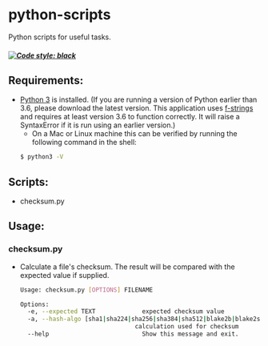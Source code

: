 # python-scripts

Python scripts for useful tasks.
##### [![Code style: black](https://img.shields.io/badge/code%20style-black-000000.svg)](https://github.com/ambv/black)


## Requirements:

+ [Python 3](https://www.python.org/downloads/) is installed. (If you are running a version of Python earlier than 3.6, please download the latest version. This application uses [f-strings](https://www.python.org/dev/peps/pep-0498/) and requires at least version 3.6 to function correctly. It will raise a SyntaxError if it is run using an earlier version.)
  * On a Mac or Linux machine this can be verified by running the following command in the shell:
  ```bash
  $ python3 -V
  ```


## Scripts:
* checksum.py


## Usage:


### checksum.py
* Calculate a file's checksum. The result will be compared with the expected value if supplied.
  ```bash
  Usage: checksum.py [OPTIONS] FILENAME

  Options:
    -e, --expected TEXT             expected checksum value
    -a, --hash-algo [sha1|sha224|sha256|sha384|sha512|blake2b|blake2s]
                                  calculation used for checksum
    --help                          Show this message and exit.

  ```
